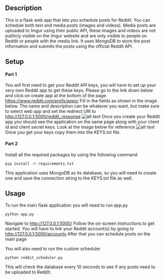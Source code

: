 ## Description
This is a flask web app that lets you schedule posts for Reddit. You can schedule both text and media posts (images and videos). Media posts are uploaded to Imgur using their public API, these images and videos are not publicly visible on the Imgur website and are only visible to people on Reddit or people with the media link. It uses MongoDB to store the post information and submits the posts using the official Reddit API.

## Setup
#### Part 1
You will first need to get your Reddit API keys, you will have to set up your very own Reddit app to get these keys. Please go to the link down below and click on create app at the bottom of the page.
https://www.reddit.com/prefs/apps/
Fill in the fields as shown in the image below. The name and description can be whatever you want, but make sure to select web app and set the redirect URI to http://127.0.0.1:5000/reddit_response
![alt text](https://i.ibb.co/qYKvfCt/make-app.png)
Once you create your Reddit app you should see the application on the same page along with your client id and client secret keys. Look at the image below for reference
![alt text](https://i.ibb.co/9g2ryDz/key-location.png)
Once you get your keys copy them into the KEYS.txt file.
#### Part 2
Install all the required packages by using the following command
```
pip install -r requirements.txt
```
This application uses MongoDB as its database, so you will need to create one and save the connection string to the KEYS.txt file as well.

## Usage
To run the main flask application you will need to run app.py
```
python app.py
```
Navigate to http://127.0.0.1:5000/ Follow the on-screen instructions to get started. You will have to link your Reddit account(s) by going to http://127.0.0.1:5000/accounts After that you can schedule posts on the main page

You will also need to run the custom scheduler
```
python reddit_scheduler.py
```
This will check the database every 10 seconds to see if any posts need to be uploaded to Reddit.
